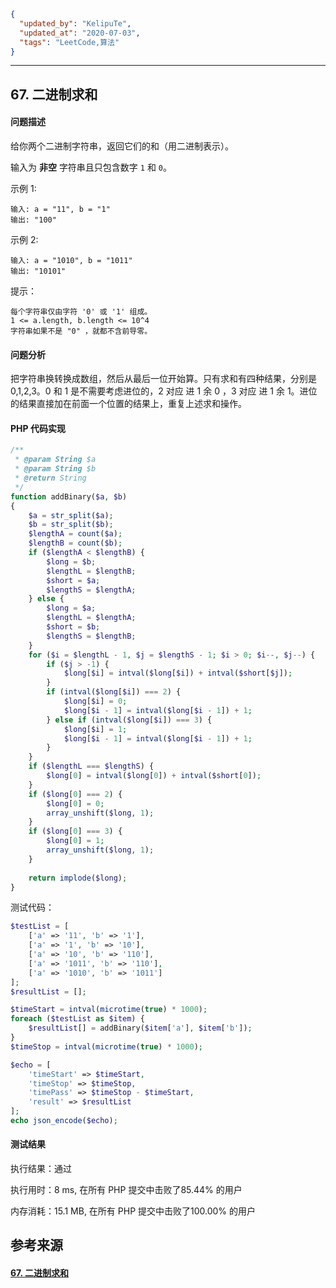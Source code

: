 ```json
{
  "updated_by": "KelipuTe",
  "updated_at": "2020-07-03",
  "tags": "LeetCode,算法"
}
```

---

## 67. 二进制求和

#### 问题描述

给你两个二进制字符串，返回它们的和（用二进制表示）。

输入为 **非空** 字符串且只包含数字 `1` 和 `0`。

示例 1:

```
输入: a = "11", b = "1"
输出: "100"
```

示例 2:

```
输入: a = "1010", b = "1011"
输出: "10101"
```

提示：

    每个字符串仅由字符 '0' 或 '1' 组成。
    1 <= a.length, b.length <= 10^4
    字符串如果不是 "0" ，就都不含前导零。

#### 问题分析

把字符串换转换成数组，然后从最后一位开始算。只有求和有四种结果，分别是 0,1,2,3。0 和 1 是不需要考虑进位的，2 对应 进 1 余 0 ，3 对应 进 1 余 1。进位的结果直接加在前面一个位置的结果上，重复上述求和操作。

#### PHP 代码实现

```php
/**
 * @param String $a
 * @param String $b
 * @return String
 */
function addBinary($a, $b)
{
    $a = str_split($a);
    $b = str_split($b);
    $lengthA = count($a);
    $lengthB = count($b);
    if ($lengthA < $lengthB) {
        $long = $b;
        $lengthL = $lengthB;
        $short = $a;
        $lengthS = $lengthA;
    } else {
        $long = $a;
        $lengthL = $lengthA;
        $short = $b;
        $lengthS = $lengthB;
    }
    for ($i = $lengthL - 1, $j = $lengthS - 1; $i > 0; $i--, $j--) {
        if ($j > -1) {
            $long[$i] = intval($long[$i]) + intval($short[$j]);
        }
        if (intval($long[$i]) === 2) {
            $long[$i] = 0;
            $long[$i - 1] = intval($long[$i - 1]) + 1;
        } else if (intval($long[$i]) === 3) {
            $long[$i] = 1;
            $long[$i - 1] = intval($long[$i - 1]) + 1;
        }
    }
    if ($lengthL === $lengthS) {
        $long[0] = intval($long[0]) + intval($short[0]);
    }
    if ($long[0] === 2) {
        $long[0] = 0;
        array_unshift($long, 1);
    }
    if ($long[0] === 3) {
        $long[0] = 1;
        array_unshift($long, 1);
    }
    
    return implode($long);
}
```

测试代码：

```php
$testList = [
    ['a' => '11', 'b' => '1'],
    ['a' => '1', 'b' => '10'],
    ['a' => '10', 'b' => '110'],
    ['a' => '1011', 'b' => '110'],
    ['a' => '1010', 'b' => '1011']
];
$resultList = [];

$timeStart = intval(microtime(true) * 1000);
foreach ($testList as $item) {
    $resultList[] = addBinary($item['a'], $item['b']);
}
$timeStop = intval(microtime(true) * 1000);

$echo = [
    'timeStart' => $timeStart,
    'timeStop' => $timeStop,
    'timePass' => $timeStop - $timeStart,
    'result' => $resultList
];
echo json_encode($echo);
```

#### 测试结果

执行结果：通过

执行用时：8 ms, 在所有 PHP 提交中击败了85.44% 的用户

内存消耗：15.1 MB, 在所有 PHP 提交中击败了100.00% 的用户

## 参考来源

#### [67. 二进制求和](https://leetcode-cn.com/problems/add-binary/)